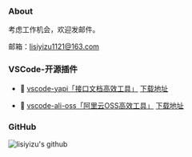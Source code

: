 ### About

考虑工作机会，欢迎发邮件。

邮箱：lisiyizu1121@163.com

### VSCode-开源插件

- 🔧 [vscode-yapi「接口文档高效工具」](https://github.com/lisiyizu/vscode-yapi) [下载地址](https://marketplace.visualstudio.com/items?itemName=kummy.vscode-yapi)

- 🔧 [vscode-ali-oss「阿里云OSS高效工具」](https://github.com/lisiyizu/vscode-ali-oss) [下载地址](https://marketplace.visualstudio.com/items?itemName=kummy.vscode-ali-oss)


### GitHub
![lisiyizu's github](https://github-readme-stats.vercel.app/api?username=lisiyizu&show_icons=true&title_color=409EFF&icon_color=409EFF&text_color=333333&bg_color=ffffff)
